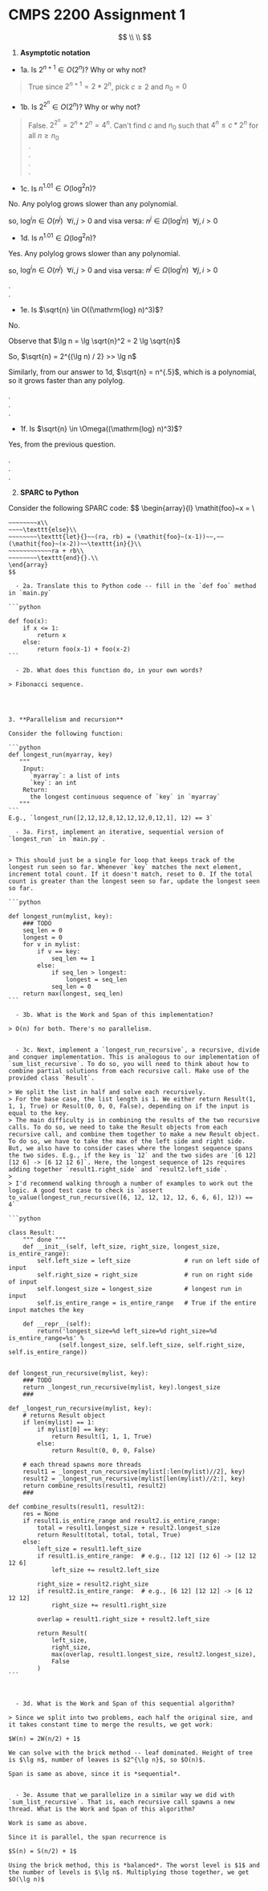 

# CMPS 2200 Assignment 1
  
$$
\\
\\
$$  
  

1. **Asymptotic notation**

  - 1a. Is $2^{n+1} \in O(2^n)$? Why or why not?

> True since $2^{n+1} = 2 * 2^n$, pick $c \ge 2$ and $n_0 = 0$



  - 1b. Is $2^{2^n} \in O(2^n)$? Why or why not?

> False. $2^{2^n} = 2^n * 2^n = 4^n$. Can't find $c$ and $n_0$ such that $4^n \le c * 2^n$ for all $n \ge n_0$  
.  
.  
.  
.  

- 1c. Is $n^{1.01} \in O(\mathrm{log}^2 n)$?

No. Any polylog grows slower than any polynomial.

so, $\log^i n \in O(n^j) ~~ \forall i,j > 0$ and visa versa: $n^j \in \Omega(\log^i n) ~~ \forall j,i > 0$

- 1d. Is $n^{1.01} \in \Omega(\mathrm{log}^2 n)$?

Yes. Any polylog grows slower than any polynomial.

so, $\log^i n \in O(n^j) ~~ \forall i,j > 0$ and visa versa: $n^j \in \Omega(\log^i n) ~~ \forall j,i > 0$

.  
.  
  - 1e. Is $\sqrt{n} \in O((\mathrm{log} n)^3)$?

No.

Observe that $\lg n = \lg \sqrt{n}^2 = 2 \lg \sqrt{n}$

So, $\sqrt{n} = 2^{(\lg n) / 2} >> \lg n$

Similarly, from our answer to 1d, $\sqrt{n} = n^{.5}$, which is a polynomial, so it grows faster than any polylog.



.  
.  
.  

   - 1f. Is $\sqrt{n} \in \Omega((\mathrm{log} n)^3)$?

Yes, from the previous question.


.    
.  
.  


2. **SPARC to Python**

Consider the following SPARC code:
$$
\begin{array}{l}
\mathit{foo}~x =   \\
~~~~\texttt{if}{}~~x \le 1~~\texttt{then}{}\\
~~~~~~~~x\\   
~~~~\texttt{else}\\
~~~~~~~~\texttt{let}{}~~(ra, rb) = (\mathit{foo}~(x-1))~~,~~(\mathit{foo}~(x-2))~~\texttt{in}{}\\  
~~~~~~~~~~~~ra + rb\\  
~~~~~~~~\texttt{end}{}.\\
\end{array}
$$ 

  - 2a. Translate this to Python code -- fill in the `def foo` method in `main.py`

```python

def foo(x):
    if x <= 1:
        return x
    else:
        return foo(x-1) + foo(x-2)
```

  - 2b. What does this function do, in your own words?

> Fibonacci sequence.




3. **Parallelism and recursion**

Consider the following function:

```python
def longest_run(myarray, key)
   """
    Input:
      `myarray`: a list of ints
      `key`: an int
    Return:
      the longest continuous sequence of `key` in `myarray`
   """
```
E.g., `longest_run([2,12,12,8,12,12,12,0,12,1], 12) == 3`
 
  - 3a. First, implement an iterative, sequential version of `longest_run` in `main.py`.


> This should just be a single for loop that keeps track of the longest run seen so far. Whenever `key` matches the next element, increment total count. If it doesn't match, reset to 0. If the total count is greater than the longest seen so far, update the longest seen so far.

```python

def longest_run(mylist, key):
    ### TODO
    seq_len = 0
    longest = 0
    for v in mylist:
        if v == key:
            seq_len += 1
        else:
            if seq_len > longest:
                longest = seq_len
            seq_len = 0
    return max(longest, seq_len)
```

  - 3b. What is the Work and Span of this implementation?

> O(n) for both. There's no parallelism.


  - 3c. Next, implement a `longest_run_recursive`, a recursive, divide and conquer implementation. This is analogous to our implementation of `sum_list_recursive`. To do so, you will need to think about how to combine partial solutions from each recursive call. Make use of the provided class `Result`. 

> We split the list in half and solve each recursively.
> For the base case, the list length is 1. We either return Result(1, 1, 1, True) or Result(0, 0, 0, False), depending on if the input is equal to the key.
> The main difficulty is in combining the results of the two recursive calls. To do so, we need to take the Result objects from each recursive call, and combine them together to make a new Result object. To do so, we have to take the max of the left side and right side. But, we also have to consider cases where the longest sequence spans the two sides. E.g., if the key is `12` and the two sides are `[6 12] [12 6] -> [6 12 12 6]`. Here, the longest sequence of 12s requires adding together `result1.right_side` and `result2.left_side`.
> 
> I'd recommend walking through a number of examples to work out the logic. A good test case to check is `assert to_value(longest_run_recursive([6, 12, 12, 12, 12, 6, 6, 6], 12)) == 4`

```python

class Result:
    """ done """
    def __init__(self, left_size, right_size, longest_size, is_entire_range):
        self.left_size = left_size               # run on left side of input
        self.right_size = right_size             # run on right side of input
        self.longest_size = longest_size         # longest run in input
        self.is_entire_range = is_entire_range   # True if the entire input matches the key
        
    def __repr__(self):
        return('longest_size=%d left_size=%d right_size=%d is_entire_range=%s' %
              (self.longest_size, self.left_size, self.right_size, self.is_entire_range))
    

def longest_run_recursive(mylist, key):    
    ### TODO
    return _longest_run_recursive(mylist, key).longest_size
    ###

def _longest_run_recursive(mylist, key):
    # returns Result object
    if len(mylist) == 1:
        if mylist[0] == key:            
            return Result(1, 1, 1, True)
        else:
            return Result(0, 0, 0, False)
    
    # each thread spawns more threads
    result1 = _longest_run_recursive(mylist[:len(mylist)//2], key)
    result2 = _longest_run_recursive(mylist[len(mylist)//2:], key)
    return combine_results(result1, result2)
    ###

def combine_results(result1, result2):
    res = None
    if result1.is_entire_range and result2.is_entire_range:
        total = result1.longest_size + result2.longest_size
        return Result(total, total, total, True)
    else:
        left_size = result1.left_size
        if result1.is_entire_range:  # e.g., [12 12] [12 6] -> [12 12 12 6]
            left_size += result2.left_size

        right_size = result2.right_size
        if result2.is_entire_range:  # e.g., [6 12] [12 12] -> [6 12 12 12]
            right_size += result1.right_size

        overlap = result1.right_size + result2.left_size

        return Result(
            left_size,
            right_size,
            max(overlap, result1.longest_size, result2.longest_size),
            False
        )
```



  - 3d. What is the Work and Span of this sequential algorithm?

> Since we split into two problems, each half the original size, and it takes constant time to merge the results, we get work:

$W(n) = 2W(n/2) + 1$  

We can solve with the brick method -- leaf dominated. Height of tree is $\lg n$, number of leaves is $2^{\lg n}$, so $O(n)$.

Span is same as above, since it is *sequential*.  


  - 3e. Assume that we parallelize in a similar way we did with `sum_list_recursive`. That is, each recursive call spawns a new thread. What is the Work and Span of this algorithm?

Work is same as above.

Since it is parallel, the span recurrence is

$S(n) = S(n/2) + 1$

Using the brick method, this is *balanced*. The worst level is $1$ and the number of levels is $\lg n$. Multiplying those together, we get $O(\lg n)$


